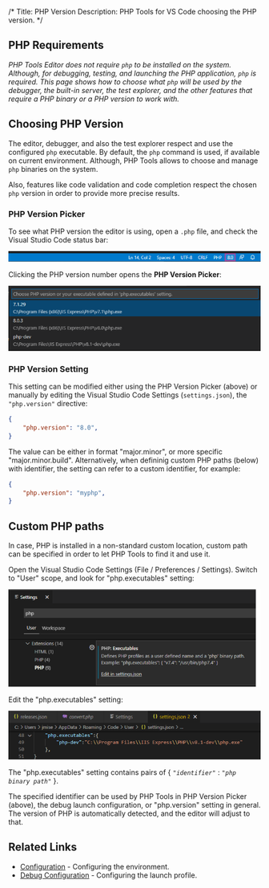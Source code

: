 /*
Title: PHP Version
Description: PHP Tools for VS Code choosing the PHP version.
*/

## PHP Requirements

*PHP Tools Editor does not require `php` to be installed on the system. Although, for debugging, testing, and launching the PHP application, `php` is required. This page shows how to choose what `php` will be used by the debugger, the built-in server, the test explorer, and the other features that require a PHP binary or a PHP version to work with.*

## Choosing PHP Version

The editor, debugger, and also the test explorer respect and use the configured `php` executable. By default, the `php` command is used, if available on current environment. Although, PHP Tools allows to choose and manage `php` binaries on the system.

Also, features like code validation and code completion respect the chosen `php` version in order to provide more precise results.

### PHP Version Picker

To see what PHP version the editor is using, open a `.php` file, and check the Visual Studio Code status bar:

![php version](imgs/php-version-status.png)

Clicking the PHP version number opens the **PHP Version Picker**:

![PHP Version Picker](imgs/php-version-picker.png)

### PHP Version Setting

This setting can be modified either using the PHP Version Picker (above) or manually by editing the Visual Studio Code Settings (`settings.json`), the `"php.version"` directive:

```json
{
    "php.version": "8.0",
}
```

The value can be either in format "major.minor", or more specific "major.minor.build". Alternatively, when defininig custom PHP paths (below) with identifier, the setting can refer to a custom identifier, for example:

```json
{
    "php.version": "myphp",
}
```

## Custom PHP paths

In case, PHP is installed in a non-standard custom location, custom path can be specified in order to let PHP Tools to find it and use it.

Open the Visual Studio Code Settings (File / Preferences / Settings). Switch to "User" scope, and look for "php.executables" setting:

![vscode settings php executables](imgs/vsc-preferences-executables.png)

Edit the "php.executables" setting:

![php executables setting](imgs/vsc-settings-php-executables.png)

The "php.executables" setting contains pairs of { *`"identifier"`* : *`"php binary path"`* }.

The specified identifier can be used by PHP Tools in PHP Version Picker (above), the debug launch configuration, or "php.version" setting in general. The version of PHP is automatically detected, and the editor will adjust to that.

## Related Links

- [Configuration](configuration) - Configuring the environment.
- [Debug Configuration](debug/launch-json) - Configuring the launch profile.
